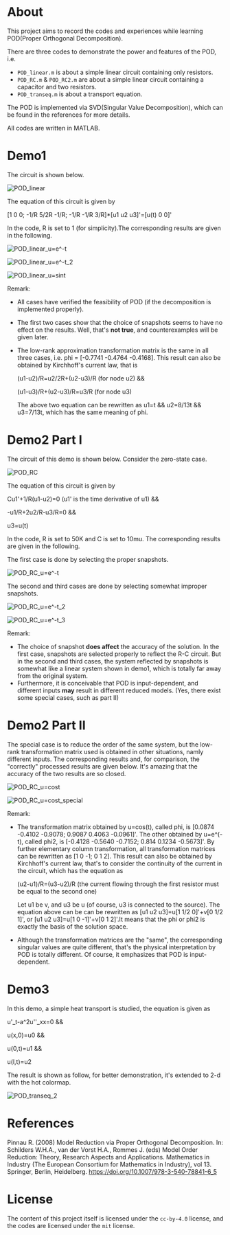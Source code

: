 # About
This project aims to record the codes and experiences while learning POD(Proper Orthogonal Decomposition).

There are three codes to demonstrate the power and features of the POD, i.e.
- `POD_linear.m` is about a simple linear circuit containing only resistors.
- `POD_RC.m` & `POD_RC2.m` are about a simple linear circuit containing a capacitor and two resistors.
- `POD_transeq.m` is about a transport equation.

The POD is implemented via SVD(Singular Value Decomposition), which can be found in the references for more details.

All codes are written in MATLAB.
# Demo1
The circuit is shown below.

![POD_linear](https://github.com/skywalkerwed/POD_demo/blob/main/POD_linear.svg "Circuit of Demo1")

The equation of this circuit is given by

[1 0 0; -1/R 5/2R -1/R; -1/R -1/R 3/R]\*[u1 u2 u3]'=[u(t) 0 0]'

In the code, R is set to 1 (for simplicity).The corresponding results are given in the following.

![POD_linear_u=e^-t](https://github.com/skywalkerwed/POD_demo/blob/main/Linear_fig1.svg "Result of Demo1")

![POD_linear_u=e^-t_2](https://github.com/skywalkerwed/POD_demo/blob/main/Linear_fig2.svg "Result of Demo1")

![POD_linear_u=sint](https://github.com/skywalkerwed/POD_demo/blob/main/Linear_fig3.svg "Result of Demo1")

Remark:
- All cases have verified the feasibility of POD (if the decomposition is implemented properly).
- The first two cases show that the choice of snapshots seems to have no effect on the results. Well, that's **not true**, and counterexamples will be given later.
- The low-rank approximation transformation matrix is the same in all three cases, i.e. phi = [-0.7741 -0.4764 -0.4168]. This result
can also be obtained by Kirchhoff's current law, that is

  (u1-u2)/R=u2/2R+(u2-u3)/R (for node u2) &&

  (u1-u3)/R+(u2-u3)/R=u3/R (for node u3)

  The above two equation can be rewritten as u1=t && u2=8/13t && u3=7/13t, which has the same meaning of phi.
# Demo2 Part I
The circuit of this demo is shown below. Consider the zero-state case.

![POD_RC](https://github.com/skywalkerwed/POD_demo/blob/main/POD_RC.svg "Circuit of Demo2")

The equation of this circuit is given by

Cu1'+1/R(u1-u2)=0 (u1' is the time derivative of u1) &&

-u1/R+2u2/R-u3/R=0 &&

u3=u(t)

In the code, R is set to 50K and C is set to 10mu. The corresponding results are given in the following.

The first case is done by selecting the proper snapshots.

![POD_RC_u=e^-t](https://github.com/skywalkerwed/POD_demo/blob/main/RC_fig1.svg "Result of Demo2, Part I")

The second and third cases are done by selecting somewhat improper snapshots.

![POD_RC_u=e^-t_2](https://github.com/skywalkerwed/POD_demo/blob/main/RC_fig2.svg "Result of Demo2, Part I")

![POD_RC_u=e^-t_3](https://github.com/skywalkerwed/POD_demo/blob/main/RC_fig3.svg "Result of Demo2, Part I")

Remark:
- The choice of snapshot **does affect** the accuracy of the solution. In the first case, snapshots are selected properly to reflect the R-C circuit.
But in the second and third cases, the system reflected by snapshots is somewhat like a linear system shown in demo1, which is totally far away from the original system.
- Furthermore, it is conceivable that POD is input-dependent, and different inputs **may** result in different reduced models. (Yes, there exist some special cases, such as part II)
# Demo2 Part II
The special case is to reduce the order of the same system, but the low-rank transformation matrix used is obtained in other situations, namly different inputs. 
The corresponding results and, for comparison,  the "correctly" processed results are given below. It's amazing that the accuracy of the two results are so closed.

![POD_RC_u=cost](https://github.com/skywalkerwed/POD_demo/blob/main/RC2_fig1.svg "Result of Demo2, Part II")

![POD_RC_u=cost_special](https://github.com/skywalkerwed/POD_demo/blob/main/RC2_fig2.svg "Result of Demo2, Part II")

Remark:
- The transformation matrix obtained by u=cos(t), called phi, is [0.0874 -0.4102 -0.9078; 0.9087 0.4063 -0.0961]'.
The other obtained by u=e^(-t), called phi2, is [-0.4128 -0.5640 -0.7152; 0.814 0.1234 -0.5673]'. By further elementary column transformation, all transformation matrices can be rewritten as [1 0 -1; 0 1 2].
  This result can also be obtained by Kirchhoff's current law, that's to consider the continuity of the current in the circuit, which has the equation as
  
  (u2-u1)/R=(u3-u2)/R (the current flowing through the first resistor must be equal to the second one)
  
  Let u1 be v, and u3 be u (of course, u3 is connected to the source). The equation above can be can be rewritten as [u1 u2 u3]=u[1 1/2 0]'+v[0 1/2 1]', or [u1 u2 u3]=u[1 0 -1]'+v[0 1 2]'.It means that the phi or phi2 is exactly the basis of the solution space.
- Although the transformation matrices are the "same", the corresponding singular values are quite different, that's the physical interpretation by POD is totally different. Of course, it emphasizes that POD is input-dependent.
# Demo3
In this demo, a simple heat transport is studied, the equation is given as

u'\_t-a^2u''\_xx=0 &&

u(x,0)=u0 &&

u(0,t)=u1 &&

u(l,t)=u2

The result is shown as follow, for better demonstration, it's extended to 2-d with the hot colormap.

![POD_transeq_2](https://github.com/skywalkerwed/POD_demo/blob/main/2-d.gif "Result of Demo3, 2-d")
# References
Pinnau R. (2008) Model Reduction via Proper Orthogonal Decomposition. In: Schilders W.H.A., van der Vorst H.A., Rommes J. (eds) Model Order Reduction: Theory, Research Aspects and Applications. Mathematics in Industry (The European Consortium for Mathematics in Industry), vol 13. Springer, Berlin, Heidelberg. https://doi.org/10.1007/978-3-540-78841-6_5
# License
The content of this project itself is licensed under the `cc-by-4.0` license, and the codes are licensed under the `mit` license.
